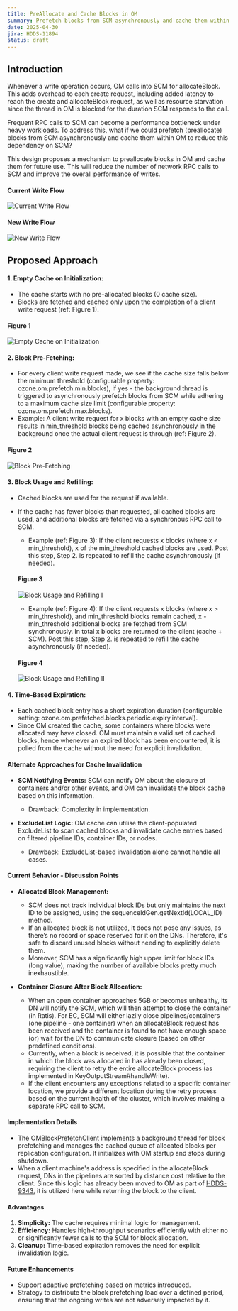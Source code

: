```yaml
---
title: PreAllocate and Cache Blocks in OM
summary: Prefetch blocks from SCM asynchronously and cache them within OM to reduce dependency on SCM for every write.
date: 2025-04-30
jira: HDDS-11894
status: draft
---
```

<!--
  Licensed under the Apache License, Version 2.0 (the "License");
  you may not use this file except in compliance with the License.
  You may obtain a copy of the License at
   http://www.apache.org/licenses/LICENSE-2.0
  Unless required by applicable law or agreed to in writing, software
  distributed under the License is distributed on an "AS IS" BASIS,
  WITHOUT WARRANTIES OR CONDITIONS OF ANY KIND, either express or implied.
  See the License for the specific language governing permissions and
  limitations under the License. See accompanying LICENSE file.
-->

## Introduction

Whenever a write operation occurs, OM calls into SCM for allocateBlock. This adds overhead to each create request, including added latency to reach the create and allocateBlock request, as well as resource starvation since the thread in OM is blocked for the duration SCM responds to the call.

Frequent RPC calls to SCM can become a performance bottleneck under heavy workloads. To address this, what if we could prefetch (preallocate) blocks from SCM asynchronously and cache them within OM to reduce this dependency on SCM?

This design proposes a mechanism to preallocate blocks in OM and cache them for future use. This will reduce the number of network RPC calls to SCM and improve the overall performance of writes.

#### Current Write Flow
![Current Write Flow](current-write-flow.png)

#### New Write Flow
![New Write Flow](new-write-flow.png)

## Proposed Approach

#### 1. Empty Cache on Initialization:

- The cache starts with no pre-allocated blocks (0 cache size). 
- Blocks are fetched and cached only upon the completion of a client write request (ref: Figure 1).

#### Figure 1
![Empty Cache on Initialization](empty-cache-initialization.png)

#### 2. Block Pre-Fetching:

- For every client write request made, we see if the cache size falls below the minimum threshold (configurable property: ozone.om.prefetch.min.blocks), if yes - the background thread is triggered to asynchronously prefetch blocks from SCM while adhering to a maximum cache size limit (configurable property: ozone.om.prefetch.max.blocks).
- Example: A client write request for x blocks with an empty cache size results in min_threshold blocks being cached asynchronously in the background once the actual client request is through (ref: Figure 2).

#### Figure 2
![Block Pre-Fetching](block-prefetching.png)

#### 3. Block Usage and Refilling:

- Cached blocks are used for the request if available.
- If the cache has fewer blocks than requested, all cached blocks are used, and additional blocks are fetched via a synchronous RPC call to SCM.
  - Example (ref: Figure 3): If the client requests x blocks (where x < min_threshold), x of the min_threshold cached blocks are used. Post this step, Step 2. is repeated to refill the cache asynchronously (if needed).

   #### Figure 3
   ![Block Usage and Refilling I](block-usage-refill-i.png)

  - Example (ref: Figure 4): If the client requests x blocks (where x > min_threshold), and min_threshold blocks remain cached, x - min_threshold additional blocks are fetched from SCM synchronously. In total x blocks are returned to the client (cache + SCM). Post this step, Step 2. is repeated to refill the cache asynchronously (if needed).
  #### Figure 4
  ![Block Usage and Refilling II](block-usage-refill-ii.png)

#### 4. Time-Based Expiration:

- Each cached block entry has a short expiration duration (configurable setting: ozone.om.prefetched.blocks.periodic.expiry.interval).
- Since OM created the cache, some containers where blocks were allocated may have closed. OM must maintain a valid set of cached blocks, hence whenever an expired block has been encountered, it is polled from the cache without the need for explicit invalidation.

#### Alternate Approaches for Cache Invalidation
- **SCM Notifying Events:** SCM can notify OM about the closure of containers and/or other events, and OM can invalidate the block cache based on this information.
  - Drawback: Complexity in implementation.


- **ExcludeList Logic:** OM cache can utilise the client-populated ExcludeList to scan cached blocks and invalidate cache entries based on filtered pipeline IDs, container IDs, or nodes. 
  - Drawback: ExcludeList-based invalidation alone cannot handle all cases.

#### Current Behavior - Discussion Points
- **Allocated Block Management:** 
  - SCM does not track individual block IDs but only maintains the next ID to be assigned, using the sequenceIdGen.getNextId(LOCAL_ID) method.
  - If an allocated block is not utilized, it does not pose any issues, as there’s no record or space reserved for it on the DNs. Therefore, it's safe to discard unused blocks without needing to explicitly delete them.
  - Moreover, SCM has a significantly high upper limit for block IDs (long value), making the number of available blocks pretty much inexhaustible.


- **Container Closure After Block Allocation:**
  - When an open container approaches 5GB or becomes unhealthy, its DN will notify the SCM, which will then attempt to close the container (in Ratis). For EC, SCM will either lazily close pipelines/containers (one pipeline - one container) when an allocateBlock request has been received and the container is found to not have enough space (or) wait for the DN to communicate closure (based on other predefined conditions).
  - Currently, when a block is received, it is possible that the container in which the block was allocated in has already been closed, requiring the client to retry the entire allocateBlock process (as implemented in KeyOutputStream#handleWrite).
  - If the client encounters any exceptions related to a specific container location, we provide a different location during the retry process based on the current health of the cluster, which involves making a separate RPC call to SCM. 

#### Implementation Details

- The OMBlockPrefetchClient implements a background thread for block prefetching and manages the cached queue of allocated blocks per replication configuration. It initializes with OM startup and stops during shutdown.
- When a client machine's address is specified in the allocateBlock request, DNs in the pipelines are sorted by distance cost relative to the client. Since this logic has already been moved to OM as part of [HDDS-9343](https://issues.apache.org/jira/browse/HDDS-9343), it is utilized here while returning the block to the client.

#### Advantages
1. **Simplicity:** The cache requires minimal logic for management.
2. **Efficiency:** Handles high-throughput scenarios efficiently with either no or significantly fewer calls to the SCM for block allocation.
3. **Cleanup:** Time-based expiration removes the need for explicit invalidation logic.

#### Future Enhancements
- Support adaptive prefetching based on metrics introduced.
- Strategy to distribute the block prefetching load over a defined period, ensuring that the ongoing writes are not adversely impacted by it.









